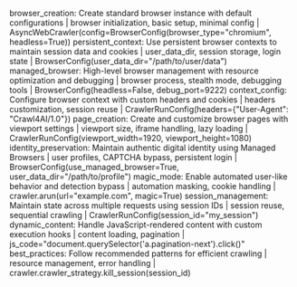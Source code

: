 browser_creation: Create standard browser instance with default configurations | browser initialization, basic setup, minimal config | AsyncWebCrawler(config=BrowserConfig(browser_type="chromium", headless=True))
persistent_context: Use persistent browser contexts to maintain session data and cookies | user_data_dir, session storage, login state | BrowserConfig(user_data_dir="/path/to/user/data")
managed_browser: High-level browser management with resource optimization and debugging | browser process, stealth mode, debugging tools | BrowserConfig(headless=False, debug_port=9222)
context_config: Configure browser context with custom headers and cookies | headers customization, session reuse | CrawlerRunConfig(headers={"User-Agent": "Crawl4AI/1.0"})
page_creation: Create and customize browser pages with viewport settings | viewport size, iframe handling, lazy loading | CrawlerRunConfig(viewport_width=1920, viewport_height=1080)
identity_preservation: Maintain authentic digital identity using Managed Browsers | user profiles, CAPTCHA bypass, persistent login | BrowserConfig(use_managed_browser=True, user_data_dir="/path/to/profile")
magic_mode: Enable automated user-like behavior and detection bypass | automation masking, cookie handling | crawler.arun(url="example.com", magic=True)
session_management: Maintain state across multiple requests using session IDs | session reuse, sequential crawling | CrawlerRunConfig(session_id="my_session")
dynamic_content: Handle JavaScript-rendered content with custom execution hooks | content loading, pagination | js_code="document.querySelector('a.pagination-next').click()"
best_practices: Follow recommended patterns for efficient crawling | resource management, error handling | crawler.crawler_strategy.kill_session(session_id)